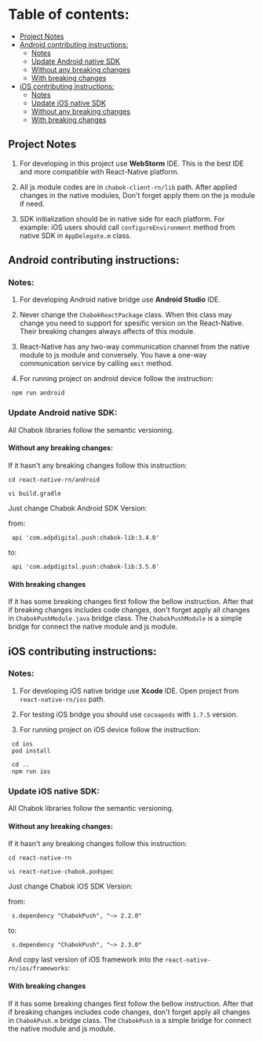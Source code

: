# Table of contents:
* [Project Notes](#project-notes)
* [Android contributing instructions:](#android-contributing-instructions)
    - [Notes](#notes)
    - [Update Android native SDK](#update-android-native-sdk)
    - [Without any breaking changes](#without-any-breaking-changes)
    - [With breaking changes](#with-breaking-changes)
* [iOS contributing instructions:](#ios-contributing-instructions)
    - [Notes](#notes-1)
    - [Update iOS native SDK](#update-ios-native-sdk)
    - [Without any breaking changes](#without-any-breaking-changes-1)
    - [With breaking changes](#with-breaking-changes-1)


## Project Notes
1) For developing in this project use **WebStorm** IDE. This is the best IDE and more compatible with React-Native platform.

2) All js module codes are in `chabok-client-rn/lib` path. After applied changes in the native modules, Don't forget apply them on the js module if need.

3) SDK initialization should be in native side for each platform. For example: iOS users should call `configureEnvironment` method from native SDK in `AppDelegate.m` class.

## Android contributing instructions:

### Notes:
1) For developing Android native bridge use **Android Studio** IDE.

2) Never change the `ChabokReactPackage` class. When this class may change you need to support for spesific version on the React-Native. Their breaking changes always affects of this module.

3) React-Native has any two-way communication channel from the native module to js module and conversely. You have a one-way communication service by calling `emit` method.

4) For running project on android device follow the instruction:

```
 npm run android
```

### Update Android native SDK:
All Chabok libraries follow the semantic versioning.

#### Without any breaking changes:
If it hasn't any breaking changes follow this instruction:

```
cd react-native-rn/android

vi build.gradle
```

Just change Chabok Android SDK Version:

from:
```
 api 'com.adpdigital.push:chabok-lib:3.4.0'
``` 
to:
```
 api 'com.adpdigital.push:chabok-lib:3.5.0'
```

#### With breaking changes
If it has some breaking changes first follow the bellow instruction. After that if breaking changes includes code changes, don't forget apply all changes in `ChabokPushModule.java` bridge class.
The `ChabokPushModule` is a simple bridge for connect the native module and js module.

## iOS contributing instructions:

### Notes:
1) For developing iOS native bridge use **Xcode** IDE. Open project from `react-native-rn/ios` path.

2) For testing iOS bridge you should use `cocoapods` with `1.7.5` version.

3) For running project on iOS device follow the instruction:

```
 cd ios
 pod install

 cd ..
 npm run ios
```

### Update iOS native SDK:
All Chabok libraries follow the semantic versioning.

#### Without any breaking changes:
If it hasn't any breaking changes follow this instruction:

```
cd react-native-rn

vi react-native-chabok.podspec
```

Just change Chabok iOS SDK Version:

from:
```
 s.dependency "ChabokPush", "~> 2.2.0"
``` 
to:
```
 s.dependency "ChabokPush", "~> 2.3.0"
```

And copy last version of iOS framework into the `react-native-rn/ios/frameworks`:

#### With breaking changes
If it has some breaking changes first follow the bellow instruction. After that if breaking changes includes code changes, don't forget apply all changes in `ChabokPush.m` bridge class.
The `ChabokPush` is a simple bridge for connect the native module and js module.
